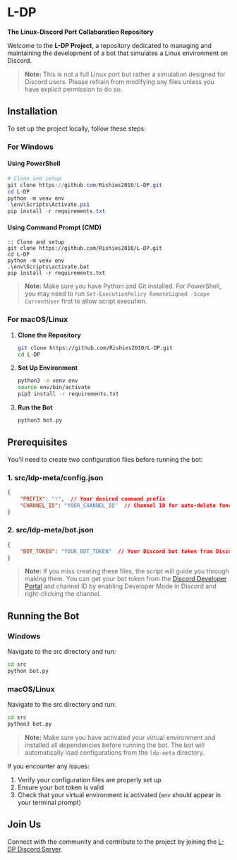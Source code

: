# L-DP
**The Linux-Discord Port Collaboration Repository**

Welcome to the **L-DP Project**, a repository dedicated to managing and maintaining the development of a bot that simulates a Linux environment on Discord. 

> **Note:** This is not a full Linux port but rather a simulation designed for Discord users. Please refrain from modifying any files unless you have explicit permission to do so.

## Installation
To set up the project locally, follow these steps:

### For Windows

#### Using PowerShell
```powershell
# Clone and setup
git clone https://github.com/Rishies2010/L-DP.git
cd L-DP
python -m venv env
.\env\Scripts\Activate.ps1
pip install -r requirements.txt
```

#### Using Command Prompt (CMD)
```batch
:: Clone and setup
git clone https://github.com/Rishies2010/L-DP.git
cd L-DP
python -m venv env
.\env\Scripts\activate.bat
pip install -r requirements.txt
```

> **Note:** Make sure you have Python and Git installed. For PowerShell, you may need to run `Set-ExecutionPolicy RemoteSigned -Scope CurrentUser` first to allow script execution.

### For macOS/Linux
1. **Clone the Repository**  
   ```bash
   git clone https://github.com/Rishies2010/L-DP.git
   cd L-DP
   ```

2. **Set Up Environment**  
   ```bash
   python3 -m venv env
   source env/bin/activate
   pip3 install -r requirements.txt
   ```

3. **Run the Bot**  
   ```bash
   python3 bot.py
   ```

## Prerequisites
You'll need to create two configuration files before running the bot:

### 1. src/ldp-meta/config.json
```json
{
    "PREFIX": "!",  // Your desired command prefix
    "CHANNEL_ID": "YOUR_CHANNEL_ID"  // Channel ID for auto-delete functionality
}
```

### 2. src/ldp-meta/bot.json
```json
{
    "BOT_TOKEN": "YOUR_BOT_TOKEN"  // Your Discord bot token from Discord Developer Portal
}
```

> **Note:** If you miss creating these files, the script will guide you through making them. You can get your bot token from the [Discord Developer Portal](https://discord.com/developers/applications) and channel ID by enabling Developer Mode in Discord and right-clicking the channel.


## Running the Bot

### Windows
Navigate to the src directory and run:
```bash
cd src
python bot.py
```

### macOS/Linux
Navigate to the src directory and run:
```bash
cd src
python3 bot.py
```

> **Note:** Make sure you have activated your virtual environment and installed all dependencies before running the bot. The bot will automatically load configurations from the `ldp-meta` directory.

If you encounter any issues:
1. Verify your configuration files are properly set up
2. Ensure your bot token is valid
3. Check that your virtual environment is activated (`env` should appear in your terminal prompt)

## Join Us
Connect with the community and contribute to the project by joining the [L-DP Discord Server](https://discord.gg/amvWU5gV).